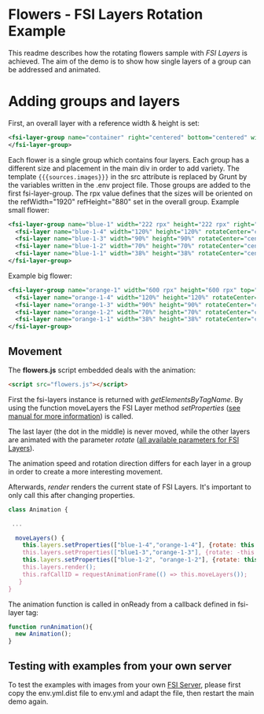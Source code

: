 # Flowers - FSI Layers Rotation Example

This readme describes how the rotating flowers sample with *FSI Layers* is achieved.
The aim of the demo is to show how single layers of a group can be addressed and animated.

# Adding groups and layers

First, an overall layer with a reference width & height is set:
```xml
<fsi-layer-group name="container" right="centered" bottom="centered" width="100%" height="100%" refMode="fill" refWidth="1920" refHeight="880">
</fsi-layer-group>
```

Each flower is a single group which contains four layers.
Each group has a different size and placement in the main div in order to add variety.
The template ``{{{sources.images}}}`` in the src attribute is replaced by Grunt by the variables written in the .env project file.
Those groups are added to the first fsi-layer-group. The rpx value defines that the sizes will be oriented on the refWidth="1920" refHeight="880" set in the overall group.
Example small flower:
```xml
<fsi-layer-group name="blue-1" width="222 rpx" height="222 rpx" right="-180 rpx" top="280 rpx">
  <fsi-layer name="blue-1-4" width="120%" height="120%" rotateCenter="center center" src="{{{sources.images}}}/flower/3-blue.png"></fsi-layer>
  <fsi-layer name="blue-1-3" width="90%" height="90%" rotateCenter="center center" src="{{{sources.images}}}/flower/3-green.png" ></fsi-layer>
  <fsi-layer name="blue-1-2" width="70%" height="70%" rotateCenter="center center" src="{{{sources.images}}}/flower/2-yellow.png" ></fsi-layer>
  <fsi-layer name="blue-1-1" width="38%" height="38%" rotateCenter="center center" hidden="0" src="{{{sources.images}}}/flower/1-orange.png" ></fsi-layer>
</fsi-layer-group>
```

Example big flower:
```xml
<fsi-layer-group name="orange-1" width="600 rpx" height="600 rpx" top="250 rpx" left="200 rpx">
  <fsi-layer name="orange-1-4" width="120%" height="120%" rotateCenter="center center" rotate="-5" src="{{{sources.images}}}/flower/3-orange.png" ></fsi-layer>
  <fsi-layer name="orange-1-3" width="90%" height="90%" rotateCenter="center center" src="{{{sources.images}}}/flower/3-blue.png" ></fsi-layer>
  <fsi-layer name="orange-1-2" width="70%" height="70%" rotateCenter="center center" src="{{{sources.images}}}/flower/2-green.png" ></fsi-layer>
  <fsi-layer name="orange-1-1" width="38%" height="38%" rotateCenter="center center" src="{{{sources.images}}}/flower/1-yellow.png" ></fsi-layer>
</fsi-layer-group>
```

## Movement

The **flowers.js** script embedded deals with the animation:
```html
<script src="flowers.js"></script>
```

First the fsi-layers instance is returned with *getElementsByTagName*.
By using the function moveLayers the FSI Layer method *setProperties* ([see manual for more information](https://docs.neptunelabs.com/fsi-viewer/latest/fsi-layers/javascript-interface)) is called.

The last layer (the dot in the middle) is never moved, while the other layers are animated with the parameter
*rotate* ([all available parameters for FSI Layers](https://docs.neptunelabs.com/fsi-viewer/latest/fsi-layers/parameters)).

The animation speed and rotation direction differs for each layer in a group in order to create a more interesting movement.

Afterwards, *render* renders the current state of FSI Layers. It's important to only call this after changing properties.
```javascript
class Animation {

 ...

  moveLayers() {
    this.layers.setProperties(["blue-1-4","orange-1-4"], {rotate: this.degree++/24});
    this.layers.setProperties(["blue1-3","orange-1-3"], {rotate: -this.degree++/8});
    this.layers.setProperties(["blue-1-2", "orange-1-2"], {rotate: this.degree++/12});
    this.layers.render();
    this.rafCallID = requestAnimationFrame(() => this.moveLayers());
   }
}
```

The animation function is called in onReady from a callback defined in fsi-layer tag:

```javascript
function runAnimation(){
  new Animation();
}
```

## Testing with examples from  your own server

To test the examples with images from your own [FSI Server](https://www.neptunelabs.com/fsi-server/), please first copy the env.yml.dist file to env.yml and adapt the file, then restart the main demo again.
